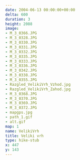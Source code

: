 ```yaml
---
date: 2004-06-13 00:00:00+00:00
delta: 600
duration: 3
height: 2088
image:
- M_3_0366.JPG
- M_3_0328.JPG
- M_3_0330.JPG
- M_3_0331.JPG
- M_3_0332.JPG
- M_3_0335.JPG
- M_3_0333.JPG
- M_3_0336.JPG
- M_3_0342.JPG
- M_3_0338.JPG
- M_3_0355.JPG
- Razgled_VelikiVrh_Vzhod.jpg
- Razgled_VelikiVrh_Zahod.jpg
- M_3_0368.JPG
- M_3_0370.JPG
- M_3_0369.JPG
- M_3_0372.JPG
- mapgps.jpg
- path_1.gif
- alt.gif
map: 1
name: VelikiVrh
title: Veliki vrh
type: hike-stub
x: 447
y: 143
---
```

